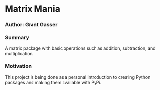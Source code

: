 # Matrix Mania

### Author: Grant Gasser

### Summary
A matrix package with basic operations such as addition, subtraction, and multiplication.

### Motivation
This project is being done as a personal introduction to creating Python packages and making them available with PyPi.

